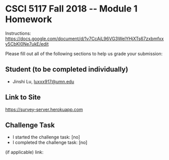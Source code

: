 # CSCI 5117 Fall 2018 -- Module 1 Homework

Instructions:
https://docs.google.com/document/d/1v7CcAjL96VG3WelYHjXTs67zxbmfxxy5CbKI0Ne7ukE/edit

Please fill out all of the following sections to help us grade your submission:

## Student (to be completed individually)

* Jinshi Lu, luxxx917@umn.edu

## Link to Site

<https://survey-server.herokuapp.com>

## Challenge Task

* I started the challenge task: [no]
* I completed the challenge task: [no]

(if applicable) link: 
